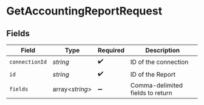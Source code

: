 # GetAccountingReportRequest


## Fields

| Field                            | Type                             | Required                         | Description                      |
| -------------------------------- | -------------------------------- | -------------------------------- | -------------------------------- |
| `connectionId`                   | *string*                         | :heavy_check_mark:               | ID of the connection             |
| `id`                             | *string*                         | :heavy_check_mark:               | ID of the Report                 |
| `fields`                         | array<*string*>                  | :heavy_minus_sign:               | Comma-delimited fields to return |